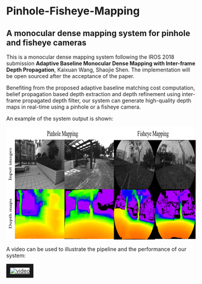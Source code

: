 # Pinhole-Fisheye-Mapping
## A monocular dense mapping system for pinhole and fisheye cameras

This is a monocular dense mapping system following the IROS 2018 submission **Adaptive Baseline Monocular Dense Mapping with Inter-frame Depth Propagation**, Kaixuan Wang, Shaojie Shen. The implementation will be open sourced after the acceptance of the paper.

Benefiting from the proposed adaptive baseline matching cost computation, belief propagation based depth extraction and depth refinement using inter-frame propagated depth filter, our system can generate high-quality depth maps in real-time using a pinhole or a fisheye camera.

An example of the system output is shown:

<img src="fig/mapping_example.png" alt="mapping example" width = "793" height = "300">

A video can be used to illustrate the pipeline and the performance of our system:

<a href="https://youtu.be/sjxMjsl-fD4" target="_blank"><img src="http://img.youtube.com/vi/sjxMjsl-fD4/0.jpg" 
alt="video" width="480" height="360" border="10" /></a>